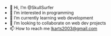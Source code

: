 - 👋 Hi, I’m @SkullSurfer
- 👀 I’m interested in programming
- 🌱 I’m currently learning web development
- 💞️ I’m looking to collaborate on web dev projects
- 📫 How to reach me lkarts2003@gmail.com
<!---
SkullSurfer/SkullSurfer is a ✨ special ✨ repository because its `README.md` (this file) appears on your GitHub profile.
You can click the Preview link to take a look at your changes.
--->
